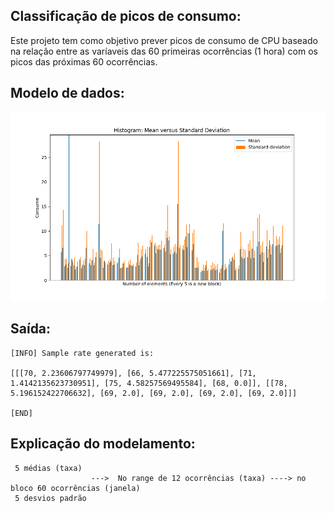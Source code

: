 ## Classificação de picos de consumo:

Este projeto tem como objetivo prever picos de consumo de CPU baseado na relação entre as varíaveis das 60 primeiras ocorrências (1 hora) com os picos das próximas 60 ocorrências.

## Modelo de dados:

<img src="https://github.com/vinhali/advanced_monitoring/blob/master/neural-network/classification/img/model.png?raw=true"/>

## Saída:

    [INFO] Sample rate generated is:

    [[[70, 2.23606797749979], [66, 5.477225575051661], [71, 1.4142135623730951], [75, 4.58257569495584], [68, 0.0]], [[78, 5.196152422706632], [69, 2.0], [69, 2.0], [69, 2.0], [69, 2.0]]]

    [END]
    
 ## Explicação do modelamento:
 
     5 médias (taxa)
                      --->  No range de 12 ocorrências (taxa) ----> no bloco 60 ocorrências (janela)
     5 desvios padrão


